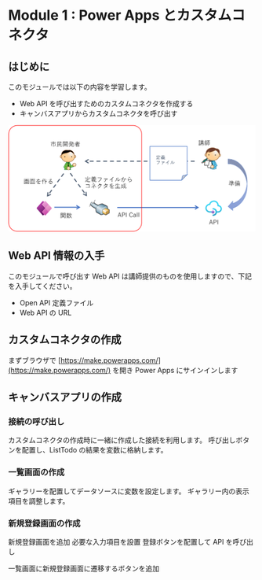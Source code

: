 # Module 1 : Power Apps とカスタムコネクタ

## はじめに

このモジュールでは以下の内容を学習します。

- Web API を呼び出すためのカスタムコネクタを作成する
- キャンバスアプリからカスタムコネクタを呼び出す

![](./images/mod01-overview.png)

## Web API 情報の入手

このモジュールで呼び出す Web API は講師提供のものを使用しますので、下記を入手してください。

- Open API 定義ファイル
- Web API の URL

## カスタムコネクタの作成

まずブラウザで [https://make.powerapps.com/](https://make.powerapps.com/) を開き Power Apps にサインインします




## キャンバスアプリの作成

### 接続の呼び出し

カスタムコネクタの作成時に一緒に作成した接続を利用します。
呼び出しボタンを配置し、ListTodo の結果を変数に格納します。

### 一覧画面の作成

ギャラリーを配置してデータソースに変数を設定します。
ギャラリー内の表示項目を調整します。

### 新規登録画面の作成

新規登録画面を追加
必要な入力項目を設置
登録ボタンを配置して API を呼び出し

一覧画面に新規登録画面に遷移するボタンを追加



